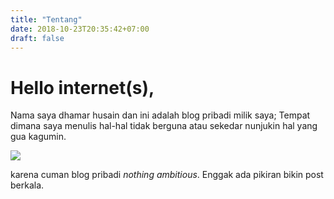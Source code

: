 ```yaml
---
title: "Tentang"
date: 2018-10-23T20:35:42+07:00
draft: false
---
```

# Hello internet(s),

Nama saya dhamar husain dan ini adalah blog pribadi milik saya; Tempat dimana saya menulis hal-hal tidak berguna atau sekedar nunjukin hal yang gua kagumin.

![](/IMG_20180930_205328.jpg)

karena cuman blog pribadi _nothing ambitious_. Enggak ada pikiran bikin post berkala.

